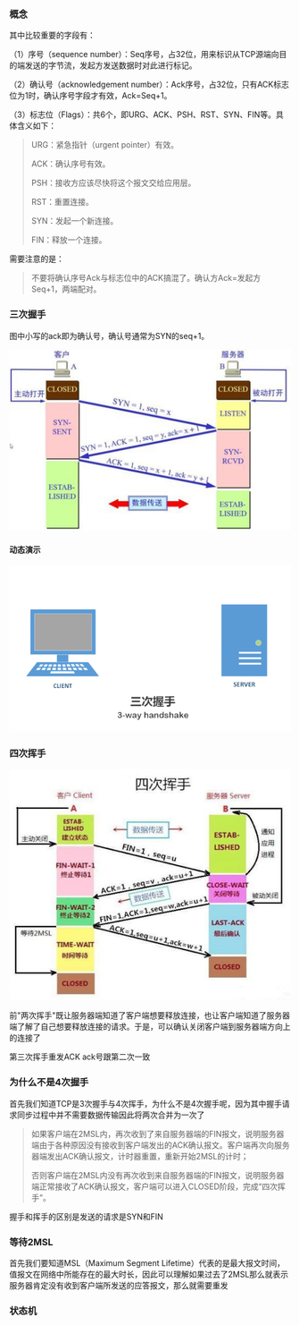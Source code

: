 

### 概念

其中比较重要的字段有：

（1）序号（sequence number）：Seq序号，占32位，用来标识从TCP源端向目的端发送的字节流，发起方发送数据时对此进行标记。

（2）确认号（acknowledgement number）：Ack序号，占32位，只有ACK标志位为1时，确认序号字段才有效，Ack=Seq+1。

（3）标志位（Flags）：共6个，即URG、ACK、PSH、RST、SYN、FIN等。具体含义如下：

> URG：紧急指针（urgent pointer）有效。
>
> ACK：确认序号有效。
>
> PSH：接收方应该尽快将这个报文交给应用层。
>
> RST：重置连接。
>
> SYN：发起一个新连接。
>
> FIN：释放一个连接。

需要注意的是：

> 不要将确认序号Ack与标志位中的ACK搞混了。确认方Ack=发起方Seq+1，两端配对。



### 三次握手

图中小写的ack即为确认号，确认号通常为SYN的seq+1。



![](./image/d8f9d72a6059252d20d93b0a6645fb3e59b5b9d2.jpeg)





#### 动态演示

![](./image/861fa058f2da35f8efa70b29bf7c45fd8689.gif)





### 四次挥手

![](./image/48540923dd54564e5260495ce0006487d0584fb6.jpeg)





前"两次挥手"既让服务器端知道了客户端想要释放连接，也让客户端知道了服务器端了解了自己想要释放连接的请求。于是，可以确认关闭客户端到服务器端方向上的连接了

第三次挥手重发ACK ack号跟第二次一致



### 为什么不是4次握手

首先我们知道TCP是3次握手与4次挥手，为什么不是4次握手呢，因为其中握手请求同步过程中并不需要数据传输因此将两次合并为一次了

> 如果客户端在2MSL内，再次收到了来自服务器端的FIN报文，说明服务器端由于各种原因没有接收到客户端发出的ACK确认报文。客户端再次向服务器端发出ACK确认报文，计时器重置，重新开始2MSL的计时；
>
> 否则客户端在2MSL内没有再次收到来自服务器端的FIN报文，说明服务器端正常接收了ACK确认报文，客户端可以进入CLOSED阶段，完成“四次挥手”。

握手和挥手的区别是发送的请求是SYN和FIN

### 等待2MSL

首先我们要知道MSL（Maximum Segment Lifetime）代表的是最大报文时间，值报文在网络中所能存在的最大时长，因此可以理解如果过去了2MSL那么就表示服务器肯定没有收到客户端所发送的应答报文，那么就需要重发





### 状态机

![]()

